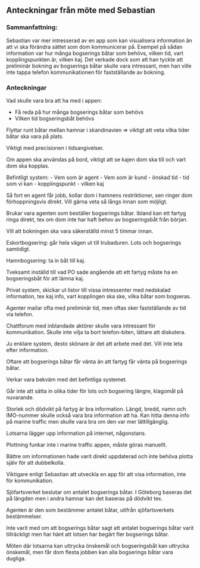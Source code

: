 ## Anteckningar från möte med Sebastian

### Sammanfattning:
Sebastian var mer intresserad av en app som kan visualisera information än att vi ska förändra sättet som dom kommunicerar på. Exempel på sådan information var hur många bogserings båtar som behövs, vilken tid, vart kopplingspunkten är, vilken kaj. Det verkade dock som att han tyckte att preliminär bokning av bogserings båtar skulle vara intressant, men han ville inte tappa telefon kommunikationen för fastställande av bokning.

### Anteckningar
Vad skulle vara bra att ha med i appen:
- Få reda på hur många bogserings båtar som behövs
- Vilken tid bogseringsbåt behövs


Flyttar runt båtar mellan hamnar i skandinavien => viktigt att veta vilka tider båtar ska vara på plats.

Viktigt med precisionen i tidsangivelser.

Om appen ska användas på bord, viktigt att se kajen dom ska till och vart dom ska kopplas.

Befintligt system:
    - Vem som är agent
    - Vem som är kund
    - önskad tid
    - tid som vi kan
    - kopplingspunkt
    - vilken kaj

Så fort en agent får jobb, kollar dom i hamnens restriktioner, sen ringer dom förhoppningsvis direkt. Vill gärna veta så långs innan som möjligt.

Brukar vara agenten som beställer bogserings båtar. Ibland kan ett fartyg ringa direkt, tex om dom inte har haft behov av bogseringsbåt från början.

Vill att bokningen ska vara säkerställd minst 5 timmar innan.

Eskortbogsering: går hela vägen ut till trubaduren. Lots och bogserings samtidigt.

Hamnbogsering: ta in båt till kaj.

Tveksamt inställd till vad PO sade angående att ett fartyg måste ha en bogseringsbåt för att lämna kaj.

Privat system, skickar ut listor till vissa intressenter med nedskalad information, tex kaj info, vart kopplingen ska ske, vilka båtar som bogseras.

Agenter mailar ofta med preliminär tid, men oftas sker fastställande av tid via telefon.

Chattforum med inblandade aktörer skulle vara intressant för kommunikation. Skulle inte vilja ta bort telefon-biten, lättare att diskutera.

Ju enklare system, desto skönare är det att arbete med det. Vill inte leta efter information.

Oftare att bogserings båtar får vänta än att fartyg får vänta på bogserings båtar.

Verkar vara bekväm med det befintliga systemet. 

Går inte att sätta in olika tider för lots och bogsering längre, klagomål på nuvarande.

Storlek och dödvikt på fartyg är bra information. Längd, bredd, namn och IMO-nummer skulle också vara bra information att ha. Kan hitta denna info på marine traffic men skulle vara bra om den var mer lättillgänglig.

Lotsarna lägger upp information på internet, någonstans.

Plottning funkar inte i marine traffic appen, måste göras manuellt.

Bättre om informationen hade varit direkt uppdaterad och inte behöva plotta själv för att dubbelkolla.

Viktigare enligt Sebastian att utveckla en app för att visa information, inte för kommunikation.

Sjöfartsverket beslutar om antalet bogserings båtar. I Göteborg baseras det på längden men i andra hamnar kan det baseras på dödvikt tex.

Agenten är den som bestämmer antalet båtar, utifrån sjöfartsverkets bestämmelser.

Inte varit med om att bogserings båtar sagt att antalet bogserings båtar varit tillräckligt men har hänt att lotsen har begärt fler bogserings båtar.

Möten där lotsarna kan uttrycka önskemål och bogseringsbåt kan uttrycka önskemål, men får dom flesta jobben kan alla bogserings båtar vara dugliga.





